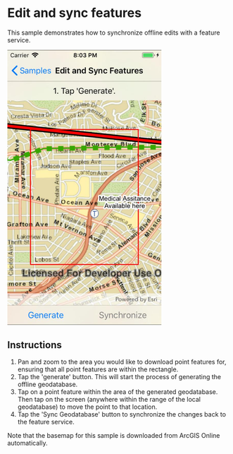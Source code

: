 # Edit and sync features

This sample demonstrates how to synchronize offline edits with a feature service.

<img src="EditAndSyncFeatures.jpg" width="350"/>

## Instructions

1. Pan and zoom to the area you would like to download point features for, ensuring that all point features are within the rectangle.
2. Tap the 'generate' button. This will start the process of generating the offline geodatabase.
3. Tap on a point feature within the area of the generated geodatabase. Then tap on the screen (anywhere within the range of the local geodatabase) to move the point to that location.
4. Tap the 'Sync Geodatabase' button to synchronize the changes back to the feature service.

 Note that the basemap for this sample is downloaded from ArcGIS Online automatically.
